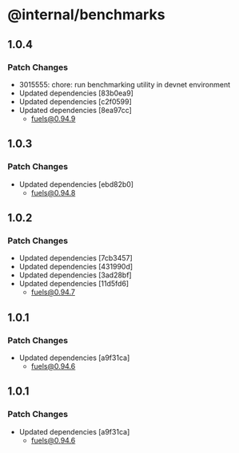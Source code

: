 # @internal/benchmarks

## 1.0.4

### Patch Changes

- 3015555: chore: run benchmarking utility in devnet environment
- Updated dependencies [83b0ea9]
- Updated dependencies [c2f0599]
- Updated dependencies [8ea97cc]
  - fuels@0.94.9

## 1.0.3

### Patch Changes

- Updated dependencies [ebd82b0]
  - fuels@0.94.8

## 1.0.2

### Patch Changes

- Updated dependencies [7cb3457]
- Updated dependencies [431990d]
- Updated dependencies [3ad28bf]
- Updated dependencies [11d5fd6]
  - fuels@0.94.7

## 1.0.1

### Patch Changes

- Updated dependencies [a9f31ca]
  - fuels@0.94.6

## 1.0.1

### Patch Changes

- Updated dependencies [a9f31ca]
  - fuels@0.94.6

